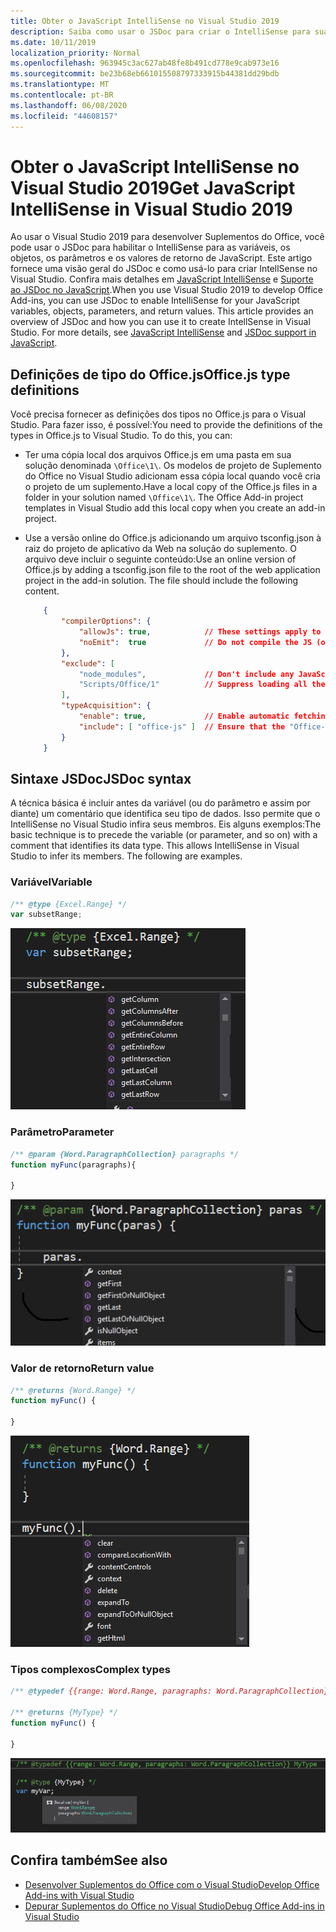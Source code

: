 ```yaml
---
title: Obter o JavaScript IntelliSense no Visual Studio 2019
description: Saiba como usar o JSDoc para criar o IntelliSense para suas variáveis de JavaScript, objetos, parâmetros e valores de retorno.
ms.date: 10/11/2019
localization_priority: Normal
ms.openlocfilehash: 963945c3ac627ab48fe8b491cd778e9cab973e16
ms.sourcegitcommit: be23b68eb661015508797333915b44381dd29bdb
ms.translationtype: MT
ms.contentlocale: pt-BR
ms.lasthandoff: 06/08/2020
ms.locfileid: "44608157"
---
```

# <a name="get-javascript-intellisense-in-visual-studio-2019"></a><span data-ttu-id="88977-103">Obter o JavaScript IntelliSense no Visual Studio 2019</span><span class="sxs-lookup"><span data-stu-id="88977-103">Get JavaScript IntelliSense in Visual Studio 2019</span></span>

<span data-ttu-id="88977-p101">Ao usar o Visual Studio 2019 para desenvolver Suplementos do Office, você pode usar o JSDoc para habilitar o IntelliSense para as variáveis, os objetos, os parâmetros e os valores de retorno de JavaScript. Este artigo fornece uma visão geral do JSDoc e como usá-lo para criar IntellSense no Visual Studio. Confira mais detalhes em [JavaScript IntelliSense](/visualstudio/ide/javascript-intellisense) e [Suporte ao JSDoc no JavaScript](https://github.com/Microsoft/TypeScript/wiki/JsDoc-support-in-JavaScript).</span><span class="sxs-lookup"><span data-stu-id="88977-p101">When you use Visual Studio 2019 to develop Office Add-ins, you can use JSDoc to enable IntelliSense for your JavaScript variables, objects, parameters, and return values. This article provides an overview of JSDoc and how you can use it to create IntellSense in Visual Studio. For more details, see [JavaScript IntelliSense](/visualstudio/ide/javascript-intellisense) and [JSDoc support in JavaScript](https://github.com/Microsoft/TypeScript/wiki/JsDoc-support-in-JavaScript).</span></span> 

## <a name="officejs-type-definitions"></a><span data-ttu-id="88977-107">Definições de tipo do Office.js</span><span class="sxs-lookup"><span data-stu-id="88977-107">Office.js type definitions</span></span>

<span data-ttu-id="88977-p102">Você precisa fornecer as definições dos tipos no Office.js para o Visual Studio. Para fazer isso, é possível:</span><span class="sxs-lookup"><span data-stu-id="88977-p102">You need to provide the definitions of the types in Office.js to Visual Studio. To do this, you can:</span></span>

- <span data-ttu-id="88977-p103">Ter uma cópia local dos arquivos Office.js em uma pasta em sua solução denominada `\Office\1\`. Os modelos de projeto de Suplemento do Office no Visual Studio adicionam essa cópia local quando você cria o projeto de um suplemento.</span><span class="sxs-lookup"><span data-stu-id="88977-p103">Have a local copy of the Office.js files in a folder in your solution named `\Office\1\`. The Office Add-in project templates in Visual Studio add this local copy when you create an add-in project.</span></span> 
- <span data-ttu-id="88977-p104">Use a versão online do Office.js adicionando um arquivo tsconfig.json à raiz do projeto de aplicativo da Web na solução do suplemento. O arquivo deve incluir o seguinte conteúdo:</span><span class="sxs-lookup"><span data-stu-id="88977-p104">Use an online version of Office.js by adding a tsconfig.json file to the root of the web application project in the add-in solution. The file should include the following content.</span></span>

    ```json
        {
            "compilerOptions": {
                "allowJs": true,            // These settings apply to JavaScript files also.
                "noEmit":  true             // Do not compile the JS (or TS) files in this project.
            },
            "exclude": [
                "node_modules",             // Don't include any JavaScript found under "node_modules".
                "Scripts/Office/1"          // Suppress loading all the JavaScript files from the Office NuGet package.
            ],
            "typeAcquisition": {
                "enable": true,             // Enable automatic fetching of type definitions for detected JavaScript libraries.
                "include": [ "office-js" ]  // Ensure that the "Office-js" type definition is fetched.
            }
        }
    ```

## <a name="jsdoc-syntax"></a><span data-ttu-id="88977-114">Sintaxe JSDoc</span><span class="sxs-lookup"><span data-stu-id="88977-114">JSDoc syntax</span></span>

<span data-ttu-id="88977-p105">A técnica básica é incluir antes da variável (ou do parâmetro e assim por diante) um comentário que identifica seu tipo de dados. Isso permite que o IntelliSense no Visual Studio infira seus membros. Eis alguns exemplos:</span><span class="sxs-lookup"><span data-stu-id="88977-p105">The basic technique is to precede the variable (or parameter, and so on) with a comment that identifies its data type. This allows IntelliSense in Visual Studio to infer its members. The following are examples.</span></span>

### <a name="variable"></a><span data-ttu-id="88977-118">Variável</span><span class="sxs-lookup"><span data-stu-id="88977-118">Variable</span></span>

```js
/** @type {Excel.Range} */
var subsetRange;
```
![IntelliSense para variável](../images/intellisense-vs17-var.png)

### <a name="parameter"></a><span data-ttu-id="88977-120">Parâmetro</span><span class="sxs-lookup"><span data-stu-id="88977-120">Parameter</span></span>

```js
/** @param {Word.ParagraphCollection} paragraphs */
function myFunc(paragraphs){

}
```
![IntelliSense para parâmetro](../images/intellisense-vs17-param.png)

### <a name="return-value"></a><span data-ttu-id="88977-122">Valor de retorno</span><span class="sxs-lookup"><span data-stu-id="88977-122">Return value</span></span>

```js
/** @returns {Word.Range} */
function myFunc() {

}
```
![IntelliSense para valor de retorno](../images/intellisense-vs17-return.png)

### <a name="complex-types"></a><span data-ttu-id="88977-124">Tipos complexos</span><span class="sxs-lookup"><span data-stu-id="88977-124">Complex types</span></span>

```js
/** @typedef {{range: Word.Range, paragraphs: Word.ParagraphCollection}} MyType

/** @returns {MyType} */
function myFunc() {

}
```
![IntelliSense para tipo complexo](../images/intellisense-vs17-complex-type.png)

## <a name="see-also"></a><span data-ttu-id="88977-126">Confira também</span><span class="sxs-lookup"><span data-stu-id="88977-126">See also</span></span>

- [<span data-ttu-id="88977-127">Desenvolver Suplementos do Office com o Visual Studio</span><span class="sxs-lookup"><span data-stu-id="88977-127">Develop Office Add-ins with Visual Studio</span></span>](develop-add-ins-visual-studio.md)
- [<span data-ttu-id="88977-128">Depurar Suplementos do Office no Visual Studio</span><span class="sxs-lookup"><span data-stu-id="88977-128">Debug Office Add-ins in Visual Studio</span></span>](debug-office-add-ins-in-visual-studio.md)
